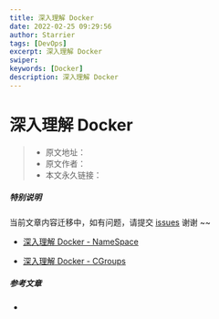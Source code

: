 ```yaml
---
title: 深入理解 Docker
date: 2022-02-25 09:29:56
author: Starrier
tags: [DevOps]
excerpt: 深入理解 Docker
swiper:
keywords: [Docker]
description: 深入理解 Docker
---
```


# 深入理解 Docker 

> * 原文地址：[]()
> * 原文作者：[]()
> * 本文永久链接：[]()

##### **特别说明**

当前文章内容迁移中，如有问题，请提交 [issues](https://github.com/Starrier/starrier.github.io/issues) 谢谢 ~~

- [深入理解 Docker - NameSpace]()

- [深入理解 Docker - CGroups]()



##### 参考文章

- []()
